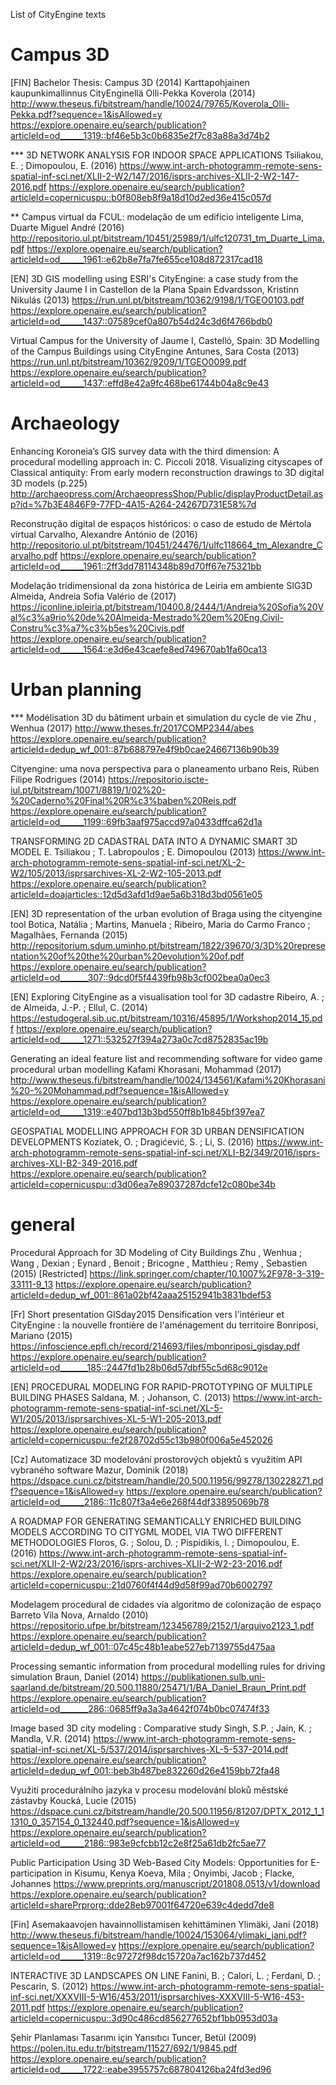 List of CityEngine texts

# Campus 3D
[FIN] Bachelor Thesis: Campus 3D (2014)
Karttapohjainen kaupunkimallinnus CityEnginellä
Olli-Pekka Koverola (2014)
http://www.theseus.fi/bitstream/handle/10024/79765/Koverola_Olli-Pekka.pdf?sequence=1&isAllowed=y
https://explore.openaire.eu/search/publication?articleId=od______1319::bf46e5b3c0b6835e2f7c83a88a3d74b2

*** 3D NETWORK ANALYSIS FOR INDOOR SPACE APPLICATIONS
Tsiliakou, E. ; Dimopoulou, E. (2016)
https://www.int-arch-photogramm-remote-sens-spatial-inf-sci.net/XLII-2-W2/147/2016/isprs-archives-XLII-2-W2-147-2016.pdf
https://explore.openaire.eu/search/publication?articleId=copernicuspu::b0f808eb8f9a18d10d2ed36e415c057d

** Campus virtual da FCUL: modelação de um edifício inteligente
Lima, Duarte Miguel André (2016)
http://repositorio.ul.pt/bitstream/10451/25989/1/ulfc120731_tm_Duarte_Lima.pdf
https://explore.openaire.eu/search/publication?articleId=od______1961::e62b8e7fa7fe655ce108d872317cad18

[EN] 3D GIS modelling using ESRI's CityEngine: a case study from the University Jaume I in Castellon de la Plana Spain
Edvardsson, Kristinn Nikulás (2013)
https://run.unl.pt/bitstream/10362/9198/1/TGEO0103.pdf
https://explore.openaire.eu/search/publication?articleId=od______1437::07589cef0a807b54d24c3d6f4766bdb0

Virtual Campus for the University of Jaume I, Castelló, Spain: 3D Modelling of the Campus Buildings using CityEngine
Antunes, Sara Costa (2013)
https://run.unl.pt/bitstream/10362/9209/1/TGEO0099.pdf
https://explore.openaire.eu/search/publication?articleId=od______1437::effd8e42a9fc468be61744b04a8c9e43


# Archaeology
Enhancing Koroneia’s GIS survey data with the third dimension: 
A procedural modelling approach in: C. Piccoli 2018. Visualizing cityscapes of Classical antiquity: From early modern reconstruction drawings to 3D digital 3D models (p.225) http://archaeopress.com/ArchaeopressShop/Public/displayProductDetail.asp?id=%7b3E4846F9-77FD-4A15-A264-24267D731E58%7d

Reconstrução digital de espaços históricos: o caso de estudo de Mértola virtual
Carvalho, Alexandre António de (2016)
http://repositorio.ul.pt/bitstream/10451/24476/1/ulfc118664_tm_Alexandre_Carvalho.pdf
https://explore.openaire.eu/search/publication?articleId=od______1961::2ff3dd78114348b89d70ff67e75321bb

Modelação tridimensional da zona histórica de Leiria em ambiente SIG3D
Almeida, Andreia Sofia Valério de (2017)
https://iconline.ipleiria.pt/bitstream/10400.8/2444/1/Andreia%20Sofia%20Val%c3%a9rio%20de%20Almeida-Mestrado%20em%20Eng.Civil-Constru%c3%a7%c3%b5es%20Civis.pdf
https://explore.openaire.eu/search/publication?articleId=od______1564::e3d6e43caefe8ed749670ab1fa60ca13

# Urban planning

*** Modélisation 3D du bâtiment urbain et simulation du cycle de vie
Zhu , Wenhua (2017)
http://www.theses.fr/2017COMP2344/abes
https://explore.openaire.eu/search/publication?articleId=dedup_wf_001::87b688797e4f9b0cae24667136b90b39

Cityengine: uma nova perspectiva para o planeamento urbano
Reis, Rúben Filipe Rodrigues (2014)
https://repositorio.iscte-iul.pt/bitstream/10071/8819/1/02%20-%20Caderno%20Final%20R%c3%baben%20Reis.pdf
https://explore.openaire.eu/search/publication?articleId=od______1199::69fb3aaf975accd97a0433dffca62d1a

TRANSFORMING 2D CADASTRAL DATA INTO A DYNAMIC SMART 3D MODEL
E. Tsiliakou ; T. Labropoulos ; E. Dimopoulou (2013)
https://www.int-arch-photogramm-remote-sens-spatial-inf-sci.net/XL-2-W2/105/2013/isprsarchives-XL-2-W2-105-2013.pdf
https://explore.openaire.eu/search/publication?articleId=doajarticles::12d5d3afd1d9ae5a6b318d3bd0561e05

[EN] 3D representation of the urban evolution of Braga using the cityengine tool
Botica, Natália ; Martins, Manuela ; Ribeiro, Maria do Carmo Franco ; Magalhães, Fernanda (2015)
http://repositorium.sdum.uminho.pt/bitstream/1822/39670/3/3D%20representation%20of%20the%20urban%20evolution%20of.pdf
https://explore.openaire.eu/search/publication?articleId=od_______307::9dcd0f5f4439fb98b3cf002bea0a0ec3

[EN] Exploring CityEngine as a visualisation tool for 3D cadastre
Ribeiro, A. ; de Almeida, J.-P. ; Ellul, C. (2014)
https://estudogeral.sib.uc.pt/bitstream/10316/45895/1/Workshop2014_15.pdf
https://explore.openaire.eu/search/publication?articleId=od______1271::532527f394a273a0c7cd8752835ac19b

Generating an ideal feature list and recommending software for video game procedural urban modelling
Kafami Khorasani, Mohammad (2017)
http://www.theseus.fi/bitstream/handle/10024/134561/Kafami%20Khorasani%20-%20Mohammad.pdf?sequence=1&isAllowed=y
https://explore.openaire.eu/search/publication?articleId=od______1319::e407bd13b3bd550ff8b1b845bf397ea7

GEOSPATIAL MODELLING APPROACH FOR 3D URBAN DENSIFICATION DEVELOPMENTS
Koziatek, O. ; Dragićević, S. ; Li, S. (2016)
https://www.int-arch-photogramm-remote-sens-spatial-inf-sci.net/XLI-B2/349/2016/isprs-archives-XLI-B2-349-2016.pdf
https://explore.openaire.eu/search/publication?articleId=copernicuspu::d3d06ea7e89037287dcfe12c080be34b

# general

Procedural Approach for 3D Modeling of City Buildings
Zhu , Wenhua ; Wang , Dexian ; Eynard , Benoit ; Bricogne , Matthieu ; Remy , Sebastien (2015)
[Restricted] https://link.springer.com/chapter/10.1007%2F978-3-319-33111-9_13
https://explore.openaire.eu/search/publication?articleId=dedup_wf_001::861a02bf42aaa25152941b3831bdef53

[Fr] Short presentation GISday2015
Densification vers l'intérieur et CityEngine : la nouvelle frontière de l'aménagement du territoire
Bonriposi, Mariano (2015) 
https://infoscience.epfl.ch/record/214693/files/mbonriposi_gisday.pdf
https://explore.openaire.eu/search/publication?articleId=od_______185::2447fd1b28b06d57dbf55c5d68c9012e

[EN] PROCEDURAL MODELING FOR RAPID-PROTOTYPING OF MULTIPLE BUILDING PHASES
Saldana, M. ; Johanson, C. (2013)
https://www.int-arch-photogramm-remote-sens-spatial-inf-sci.net/XL-5-W1/205/2013/isprsarchives-XL-5-W1-205-2013.pdf
https://explore.openaire.eu/search/publication?articleId=copernicuspu::fe2f28702d55c13b980f006a5e452026

[Cz] Automatizace 3D modelování prostorových objektů s využitím API vybraného software
Mazur, Dominik (2018)
https://dspace.cuni.cz/bitstream/handle/20.500.11956/99278/130228271.pdf?sequence=1&isAllowed=y
https://explore.openaire.eu/search/publication?articleId=od______2186::11c807f3a4e6e268f44df33895069b78

A ROADMAP FOR GENERATING SEMANTICALLY ENRICHED BUILDING MODELS ACCORDING TO CITYGML MODEL VIA TWO DIFFERENT METHODOLOGIES
Floros, G. ; Solou, D. ; Pispidikis, I. ; Dimopoulou, E. (2016)
https://www.int-arch-photogramm-remote-sens-spatial-inf-sci.net/XLII-2-W2/23/2016/isprs-archives-XLII-2-W2-23-2016.pdf
https://explore.openaire.eu/search/publication?articleId=copernicuspu::21d0760f4f44d9d58f99ad70b6002797

Modelagem procedural de cidades via algoritmo de colonização de espaço
Barreto Vila Nova, Arnaldo (2010)
https://repositorio.ufpe.br/bitstream/123456789/2152/1/arquivo2123_1.pdf
https://explore.openaire.eu/search/publication?articleId=dedup_wf_001::07c45c48b1eabe527eb7139755d475aa

Processing semantic information from procedural modelling rules for driving simulation
Braun, Daniel (2014) 
https://publikationen.sulb.uni-saarland.de/bitstream/20.500.11880/25471/1/BA_Daniel_Braun_Print.pdf
https://explore.openaire.eu/search/publication?articleId=od_______286::0685ff9a3a3a4642f074b0bc07474f33

Image based 3D city modeling : Comparative study
Singh, S.P. ; Jain, K. ; Mandla, V.R. (2014)
https://www.int-arch-photogramm-remote-sens-spatial-inf-sci.net/XL-5/537/2014/isprsarchives-XL-5-537-2014.pdf
https://explore.openaire.eu/search/publication?articleId=dedup_wf_001::beb3b487be832260d26e4159bb72fa48

Využití procedurálního jazyka v procesu modelování bloků městské zástavby
Koucká, Lucie (2015)
https://dspace.cuni.cz/bitstream/handle/20.500.11956/81207/DPTX_2012_1_11310_0_357154_0_132440.pdf?sequence=1&isAllowed=y
https://explore.openaire.eu/search/publication?articleId=od______2186::983e9cfcbb12c2e8f25a61db2fc5ae77

Public Participation Using 3D Web-Based City Models: Opportunities for E-participation in Kisumu, Kenya
Koeva, Mila ; Onyimbi, Jacob ; Flacke, Johannes 
https://www.preprints.org/manuscript/201808.0513/v1/download
https://explore.openaire.eu/search/publication?articleId=sharePrprorg::dde28eb97001f64720e639c4dedd7de8

[Fin] Asemakaavojen havainnollistamisen kehittäminen
Ylimäki, Jani (2018)
http://www.theseus.fi/bitstream/handle/10024/153064/ylimaki_jani.pdf?sequence=1&isAllowed=y
https://explore.openaire.eu/search/publication?articleId=od______1319::8c97272f98dc15720a7ac162b737d452

INTERACTIVE 3D LANDSCAPES ON LINE
Fanini, B. ; Calori, L. ; Ferdani, D. ; Pescarin, S. (2012)
https://www.int-arch-photogramm-remote-sens-spatial-inf-sci.net/XXXVIII-5-W16/453/2011/isprsarchives-XXXVIII-5-W16-453-2011.pdf
https://explore.openaire.eu/search/publication?articleId=copernicuspu::3d90c486cd856277652bf1bb0953d03a

Şehir Planlaması Tasarımı için Yansıtıcı
Tuncer, Betül (2009)
https://polen.itu.edu.tr/bitstream/11527/692/1/9845.pdf
https://explore.openaire.eu/search/publication?articleId=od______1722::eabe3955757c687804126ba24fd3ed96




